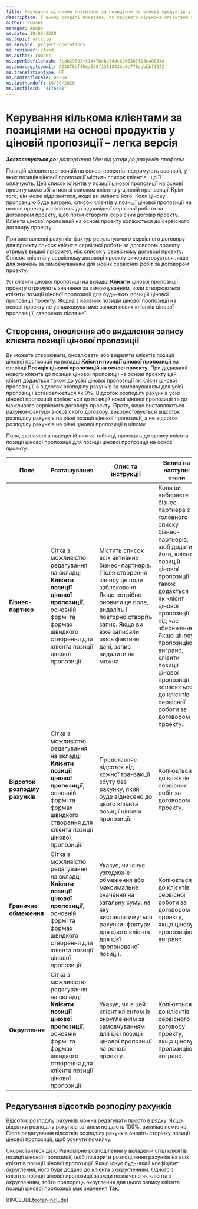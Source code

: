 ```yaml
---
title: Керування кількома клієнтами за позиціями на основі продуктів у ціновій пропозиції – легка версія
description: У цьому розділі показано, як керувати кількома клієнтами у позиціях цінових пропозицій на основі проектів.
author: rumant
manager: Annbe
ms.date: 10/06/2020
ms.topic: article
ms.service: project-operations
ms.reviewer: kfend
ms.author: rumant
ms.openlocfilehash: 7cab29693fc1447beba74dc6266367f13e48634d
ms.sourcegitcommit: 625878bf48ea530f3381843be0e778cebbbf1922
ms.translationtype: HT
ms.contentlocale: uk-UA
ms.lasthandoff: 10/30/2020
ms.locfileid: "4176501"
---
```

# <a name="manage-multiple-customers-on-project-based-quote-lines---lite"></a>Керування кількома клієнтами за позиціями на основі продуктів у ціновій пропозиції – легка версія

_**Застосовується до:** розгортання Lite: від угоди до рахунків-проформ_

Позицій цінових пропозицій на основі проектів підтримують сценарії, у яких позиція цінової пропозиції містить список клієнтів, що її оплачують. Цей список клієнтів у позиції цінової пропозиції на основі проекту може збігатися зі списком клієнтів у ціновій пропозиції. Крім того, він може відрізнятися, якщо ви зміните його. Коли цінову пропозицію буде виграно, список клієнтів у позиції цінової пропозиції на основі проекту копіюється до відповідної сервісної роботи за договором проекту, щоб потім створити сервісний договір проекту. Клієнти цінової пропозицій на основі проекту копіюються до сервісного договору проекту.

При виставленні рахунків-фактур результуючого сервісного договору для проекту список клієнтів сервісної роботи за договором проекту отримує вищий пріоритет, ніж список у сервісному договорі проекту. Список клієнтів у сервісному договорі проекту використовується лише для значень за замовчуванням для нових сервісних робіт за договором проекту.

Усі клієнти цінової пропозиції на вкладці **Клієнти** цінової пропозиції проекту отримують значення за замовчуванням, коли створюються клієнти позиції цінової пропозиції для будь-яких позицій цінової пропозиції проекту. Жодна з наявних позицій цінової пропозиції на основі проекту не успадковуватиме записи нових клієнтів цінової пропозиції, створених після неї.

## <a name="create-update-or-delete-a-quote-line-customer-record"></a>Створення, оновлення або видалення запису клієнта позиції цінової пропозиції

Ви можете створювати, оновлювати або видаляти клієнтів позиції цінової пропозиції на вкладці **Клієнти позиції цінової пропозиції** на сторінці **Позиція цінової пропозицій на основі проекту**. При додаванні нового клієнта до позицій цінової пропозиції на основі проекту цей клієнт додається також до усієї цінової пропозиції як клієнт цінової пропозиції, а відсоток розподілу рахунків за замовчуванням для усієї пропозиції встановлюється як 0%. Відсоток розподілу рахунків усієї цінової пропозиції копіюється до позицій нової цінової пропозиції та до можливого сервісного договору проекту. Проте, якщо виставляються рахунки-фактури з сервісного договору, використовується відсоток розподілу рахунків на рівні позиції цінової пропозиції, а не відсоток розподілу рахунків на рівні цінової пропозиції в цілому. 

Поля, зазначені в наведеній нижче таблиці, належать до запису клієнта позиції цінової пропозиції для позиції цінової пропозиції на основі проекту.

| Поле | Розташування | Опис та інструкції | Вплив на наступні етапи |
| --- | --- | --- | --- |
| **Бізнес-партнер** | Сітка з можливістю редагування на вкладці **Клієнти позиції цінової пропозиції**, основній формі та формах швидкого створення для клієнта позиції цінової пропозиції. | Містить список всіх активних бізнес-партнерів. Після створення запису це поле заблоковано. Якщо потрібно оновити це поле, видаліть і повторно створіть запис. Якщо ви вже записали якісь фактичні дані, запис видалити не можна. | Коли ви вибираєте бізнес-партнера з головного списку бізнес-партнерів, щоб додати його, клієнт позицій цінової пропозиції також додається як клієнт цінової пропозиції під час збереження. Якщо цінову пропозицію виграно, клієнти позиції цінової пропозиції копіюються до клієнтів сервісної роботи за договором проекту. |
| **Відсоток розподілу рахунків** | Сітка з можливістю редагування на вкладці **Клієнти позиції цінової пропозиції**, основній формі та формах швидкого створення для клієнта позиції цінової пропозиції. | Представляє відсоток від кожної транзакції збуту без рахунку, який буде віднесено до цього клієнта позиції цінової пропозиції. | Копіюється до клієнтів сервісних робіт за договором проекту. |
| **Граничне обмеження** | Сітка з можливістю редагування на вкладці **Клієнти позиції цінової пропозиції**, основній формі та формах швидкого створення для клієнта позиції цінової пропозиції. | Указує, чи існує узгоджене обмеження або максимальне значення на загальну суму, на яку виставлятимуться рахунки-фактури для цього клієнта для цієї пропонованої позиції. | Копіюється до клієнтів сервісної роботи за договором проекту, якщо цінову пропозицію виграно. |
| **Округлення** | Сітка з можливістю редагування на вкладці **Клієнти позиції цінової пропозиції**, основній формі та формах швидкого створення для клієнта позиції цінової пропозиції. | Указує, чи є цей клієнт клієнтом із округленням за замовчуванням для цієї позиції цінової пропозиції на основі проекту. | Копіюється до клієнтів сервісного договору проекту, якщо цінову пропозицію виграно. |

## <a name="edit-billing-split-percentages"></a>Редагування відсотків розподілу рахунків

Відсоток розподілу рахунків можна редагувати просто в рядку. Якщо відсотки розподілу рахунків загалом не дають 100%, виникає помилка. Після редагування відсотків розподілу рахунків оновіть сторінку позиції цінової пропозиції, щоб усунути помилку.

Скористайтеся дією Рівномірне розподілення у вкладеній сітці клієнтів позиції цінової пропозиції, щоб поширити розподілення рахунків на всіх клієнтів позиції цінової пропозиції. Якщо існує будь-який коефіцієнт округлення, його буде додано до клієнта з округленням. Одного з клієнтів позиції цінової пропозиції завжди позначено як клієнта з округленням, тобто прапорець округлення для цього запису клієнта позиції цінової пропозиції має значення **Так**. 


[!INCLUDE[footer-include](../../includes/footer-banner.md)]